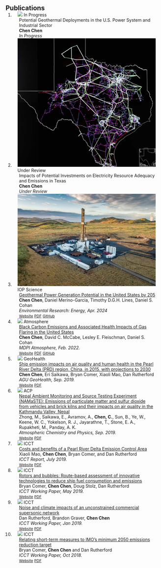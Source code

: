 <h2 id="papers" style="margin: 2px 0px -15px;">Publications</h2>

<div class="publications">
<ol class="bibliography">


<li>
<div class="pub-row">

  <div class="col-sm-3 abbr" style="position: relative;padding-right: 15px;padding-left: 15px;">
    <img src="assets/img/geo_heat_cover.jpeg" class="teaser img-fluid z-depth-1">
    <abbr class="badge">In Progress</abbr>
  </div>

  <div class="col-sm-9" style="position: relative;padding-right: 15px;padding-left: 20px;">
    <div class="title">Potential Geothermal Deployments in the U.S. Power System and Industrial Sector</div>
    <div class="author"><strong>Chen Chen</strong></div>
    <div class="periodical"><em>In Progress</em></div>
  </div>
</div>
</li>


<li>
<div class="pub-row">

  <div class="col-sm-3 abbr" style="position: relative;padding-right: 15px;padding-left: 15px;">
    <img src="assets/img/dispatch_cover.jpeg" class="teaser img-fluid z-depth-1">
    <abbr class="badge">Under Review</abbr>
  </div>

  <div class="col-sm-9" style="position: relative;padding-right: 15px;padding-left: 20px;">
    <div class="title">Impacts of Potential Investments on Electricity Resource Adequacy and Emissions in Texas</div>
    <div class="author"><strong>Chen Chen</strong></div>
    <div class="periodical"><em>Under Review</em></div>
  </div>
</div>
</li>

<li>
<div class="pub-row">

  <div class="col-sm-3 abbr" style="position: relative;padding-right: 15px;padding-left: 15px;">
    <img src="assets/img/geothermal_cover.jpeg" class="teaser img-fluid z-depth-1">
    <abbr class="badge">IOP Science</abbr>
  </div>

  <div class="col-sm-9" style="position: relative;padding-right: 15px;padding-left: 20px;">
    <div class="title"><a href="https://iopscience.iop.org/article/10.1088/2753-3751/ad3fbb">Geothermal Power Generation Potential in the United States by 205</a></div>
    <div class="author"><strong>Chen Chen</strong>, Daniel Merino-Garcia, Timothy D.G.H. Lines, Daniel S. Cohan</div>
    <div class="periodical"><em>Environmental Research: Energy, Apr. 2024</em></div>
    <div class="links">
    <a href="https://iopscience.iop.org/article/10.1088/2753-3751/ad3fbb" class="btn btn-sm z-depth-0" role="button" target="_blank" style="font-size:12px;">Website</a>
      <a href="https://iopscience.iop.org/article/10.1088/2753-3751/ad3fbb/pdf" class="btn btn-sm z-depth-0" role="button" target="_blank" style="font-size:12px;">PDF</a>
      <a href="https://github.com/casinocullen/proj-geothermal" class="btn btn-sm z-depth-0" role="button" target="_blank" style="font-size:12px;">GitHub</a>
    </div>
  </div>
</div>
</li>

<li>
<div class="pub-row">

  <div class="col-sm-3 abbr" style="position: relative;padding-right: 15px;padding-left: 15px;">
    <img src="assets/img/bc_cover.jpeg" class="teaser img-fluid z-depth-1">
    <abbr class="badge">Atmosphere</abbr>
  </div>

  <div class="col-sm-9" style="position: relative;padding-right: 15px;padding-left: 20px;">
    <div class="title"><a href="https://www.mdpi.com/2073-4433/13/3/385#">Black Carbon Emissions and Associated Health Impacts of Gas Flaring in the United States</a></div>
    <div class="author"><strong>Chen Chen</strong>, David C. McCabe, Lesley E. Fleischman, Daniel S. Cohan</div>
    <div class="periodical"><em>MDPI Atmosphere, Feb. 2022.</em></div>
    <div class="links">
    <a href="https://www.mdpi.com/2073-4433/13/3/385#" class="btn btn-sm z-depth-0" role="button" target="_blank" style="font-size:12px;">Website</a>
      <a href="./assets/files/atmosphere-13-00385-v2.pdf" class="btn btn-sm z-depth-0" role="button" target="_blank" style="font-size:12px;">PDF</a>
      <a href="https://github.com/casinocullen/proj-gas_flaring_public" class="btn btn-sm z-depth-0" role="button" target="_blank" style="font-size:12px;">GitHub</a>
    </div>
  </div>
</div>
</li>

<li>
<div class="pub-row">

  <div class="col-sm-3 abbr" style="position: relative;padding-right: 15px;padding-left: 15px;">
    <img src="assets/img/ship_cover.jpeg" class="teaser img-fluid z-depth-1">
    <abbr class="badge">GeoHealth</abbr>
  </div>

  <div class="col-sm-9" style="position: relative;padding-right: 15px;padding-left: 20px;">
    <div class="title"><a href="https://agupubs.onlinelibrary.wiley.com/doi/10.1029/2019GH000183">Ship emission impacts on air quality and human health in the Pearl River Delta (PRD) region, China, in 2015, with projections to 2030</a></div>
    <div class="author"><strong>Chen Chen</strong>, Eri Saikawa, Bryan Comer, Xiaoli Mao, Dan Rutherford</div>
    <div class="periodical"><em>AGU GeoHealth, Sep. 2019.</em></div>
    <div class="links">
    <a href="https://agupubs.onlinelibrary.wiley.com/doi/10.1029/2019GH000183" class="btn btn-sm z-depth-0" role="button" target="_blank" style="font-size:12px;">Website</a>
      <a href="https://agupubs.onlinelibrary.wiley.com/doi/epdf/10.1029/2019GH000183" class="btn btn-sm z-depth-0" role="button" target="_blank" style="font-size:12px;">PDF</a>
    </div>
  </div>
</div>
</li>

<li>
<div class="pub-row">

  <div class="col-sm-3 abbr" style="position: relative;padding-right: 15px;padding-left: 15px;">
    <img src="assets/img/nepal_cover.jpeg" class="teaser img-fluid z-depth-1">
    <abbr class="badge">ACP</abbr>
  </div>
  <div class="col-sm-9" style="position: relative;padding-right: 15px;padding-left: 20px;">
    <div class="title"><a href="https://doi.org/10.5194/acp-19-8209-2019">Nepal Ambient Monitoring and Source Testing Experiment (NAMaSTE): Emissions of particulate matter and sulfur dioxide from vehicles and brick kilns and their impacts on air quality in the Kathmandu Valley, Nepal</a></div>
    <div class="author">Zhong, M., Saikawa, E., Avramov, A., <strong>Chen, C.</strong>, Sun, B., Ye, W., Keene, W. C., Yokelson, R. J., Jayarathne, T., Stone, E. A., Rupakheti, M., Panday, A. K.</div>
    <div class="periodical"><em>Atmospheric Chemistry and Physics, Sep. 2019.</em></div>
    <div class="links">
    <a href="https://doi.org/10.5194/acp-19-8209-2019
" class="btn btn-sm z-depth-0" role="button" target="_blank" style="font-size:12px;">Website</a>
      <a href="https://acp.copernicus.org/articles/19/8209/2019/acp-19-8209-2019.pdf" class="btn btn-sm z-depth-0" role="button" target="_blank" style="font-size:12px;">PDF</a>
    </div>
  </div>
</div>
</li>



<li>
<div class="pub-row">

  <div class="col-sm-3 abbr" style="position: relative;padding-right: 15px;padding-left: 15px;">
    <img src="assets/img/eca_cover.jpeg" class="teaser img-fluid z-depth-1">
    <abbr class="badge">ICCT</abbr>
  </div>

  <div class="col-sm-9" style="position: relative;padding-right: 15px;padding-left: 20px;">
    <div class="title"><a href="https://theicct.org/publications/pearl-river-delta-eca-201907">Costs and benefits of a Pearl River Delta Emission Control Area</a></div>
    <div class="author">Xiaoli Mao, <strong>Chen Chen</strong>, Bryan Comer, and Dan Rutherford</div>
    <div class="periodical"><em>ICCT Report, July 2019.</em></div>
    <div class="links">
    <a href="https://theicct.org/publications/pearl-river-delta-eca-201907" class="btn btn-sm z-depth-0" role="button" target="_blank" style="font-size:12px;">Website</a>
      <a href="https://theicct.org/wp-content/uploads/2021/06/ICCT_pearl_river_delta_eca_20190718.pdf" class="btn btn-sm z-depth-0" role="button" target="_blank" style="font-size:12px;">PDF</a>
    </div>
  </div>
</div>
</li>


<li>
<div class="pub-row">

  <div class="col-sm-3 abbr" style="position: relative;padding-right: 15px;padding-left: 15px;">
    <img src="assets/img/rotor_cover.jpeg" class="teaser img-fluid z-depth-1">
    <abbr class="badge">ICCT</abbr>
  </div>

  <div class="col-sm-9" style="position: relative;padding-right: 15px;padding-left: 20px;">
    <div class="title"><a href="https://theicct.org/publications/working-paper-imo-rotorships">Rotors and bubbles: Route-based assessment of innovative technologies to reduce ship fuel consumption and emissions</a></div>
    <div class="author">Bryan Comer, <strong>Chen Chen</strong>, Doug Stolz, Dan Rutherford</div>
    <div class="periodical"><em>ICCT Working Paper, May 2019.</em></div>
    <div class="links">
    <a href="https://theicct.org/publications/working-paper-imo-rotorships" class="btn btn-sm z-depth-0" role="button" target="_blank" style="font-size:12px;">Website</a>
      <a href="https://theicct.org/wp-content/uploads/2021/06/Rotors_and_bubbles_2019_05_12.pdf" class="btn btn-sm z-depth-0" role="button" target="_blank" style="font-size:12px;">PDF</a>
    </div>
  </div>
</div>
</li>


<li>
<div class="pub-row">

  <div class="col-sm-3 abbr" style="position: relative;padding-right: 15px;padding-left: 15px;">
    <img src="assets/img/supersonic_cover.jpeg" class="teaser img-fluid z-depth-1">
    <abbr class="badge">ICCT</abbr>
  </div>

  <div class="col-sm-9" style="position: relative;padding-right: 15px;padding-left: 20px;">
    <div class="title"><a href="https://www.theicct.org/publications/noise-climate-impacts-unconstrained-supersonics">Noise and climate impacts of an unconstrained commercial supersonic network</a></div>
    <div class="author">Dan Rutherford, Brandon Graver, <strong>Chen Chen</strong></div>
    <div class="periodical"><em>ICCT Working Paper, Jan 2019.</em></div>
    <div class="links">
    <a href="https://www.theicct.org/publications/noise-climate-impacts-unconstrained-supersonics" class="btn btn-sm z-depth-0" role="button" target="_blank" style="font-size:12px;">Website</a>
      <a href="https://theicct.org/wp-content/uploads/2021/06/Supersonic_Impact_Working_Paper_20190130.pdf" class="btn btn-sm z-depth-0" role="button" target="_blank" style="font-size:12px;">PDF</a>
    </div>
  </div>
</div>
</li>


<li>
<div class="pub-row">

  <div class="col-sm-3 abbr" style="position: relative;padding-right: 15px;padding-left: 15px;">
    <img src="assets/img/imo_cover.jpeg" class="teaser img-fluid z-depth-1">
    <abbr class="badge">ICCT</abbr>
  </div>

  <div class="col-sm-9" style="position: relative;padding-right: 15px;padding-left: 20px;">
    <div class="title"><a href="https://theicct.org/publication/relating-short-term-measures-to-imos-minimum-2050-emissions-reduction-target/">Relating short-term measures to IMO’s minimum 2050 emissions reduction target</a></div>
    <div class="author">Bryan Comer, <strong>Chen Chen</strong> and Dan Rutherford </div>
    <div class="periodical"><em>ICCT Working Paper, Oct 2018.</em></div>
    <div class="links">
    <a href="https://theicct.org/publication/relating-short-term-measures-to-imos-minimum-2050-emissions-reduction-target/" class="btn btn-sm z-depth-0" role="button" target="_blank" style="font-size:12px;">Website</a>
      <a href="https://theicct.org/wp-content/uploads/2021/06/IMO_Short_term_potential_20181011.pdf" class="btn btn-sm z-depth-0" role="button" target="_blank" style="font-size:12px;">PDF</a>
    </div>
  </div>
</div>
</li>



  
<br>

</ol>
</div>
